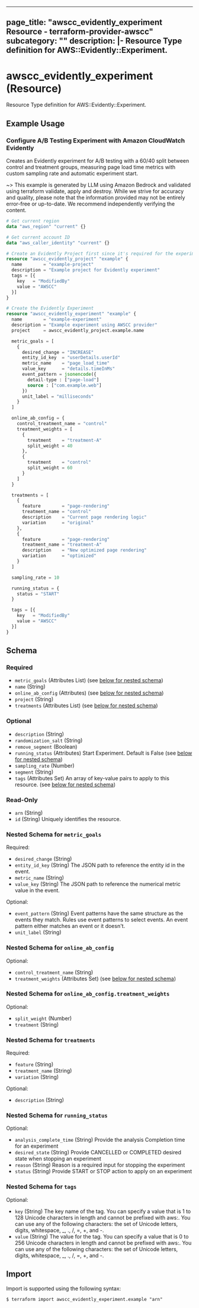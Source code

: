 
---
page_title: "awscc_evidently_experiment Resource - terraform-provider-awscc"
subcategory: ""
description: |-
  Resource Type definition for AWS::Evidently::Experiment.
---

# awscc_evidently_experiment (Resource)

Resource Type definition for AWS::Evidently::Experiment.

## Example Usage

### Configure A/B Testing Experiment with Amazon CloudWatch Evidently

Creates an Evidently experiment for A/B testing with a 60/40 split between control and treatment groups, measuring page load time metrics with custom sampling rate and automatic experiment start.

~> This example is generated by LLM using Amazon Bedrock and validated using terraform validate, apply and destroy. While we strive for accuracy and quality, please note that the information provided may not be entirely error-free or up-to-date. We recommend independently verifying the content.

```terraform
# Get current region
data "aws_region" "current" {}

# Get current account ID
data "aws_caller_identity" "current" {}

# Create an Evidently Project first since it's required for the experiment
resource "awscc_evidently_project" "example" {
  name        = "example-project"
  description = "Example project for Evidently experiment"
  tags = [{
    key   = "ModifiedBy"
    value = "AWSCC"
  }]
}

# Create the Evidently Experiment
resource "awscc_evidently_experiment" "example" {
  name        = "example-experiment"
  description = "Example experiment using AWSCC provider"
  project     = awscc_evidently_project.example.name

  metric_goals = [
    {
      desired_change = "INCREASE"
      entity_id_key  = "userDetails.userId"
      metric_name    = "page_load_time"
      value_key      = "details.timeInMs"
      event_pattern = jsonencode({
        detail-type : ["page-load"]
        source : ["com.example.web"]
      })
      unit_label = "milliseconds"
    }
  ]

  online_ab_config = {
    control_treatment_name = "control"
    treatment_weights = [
      {
        treatment    = "treatment-A"
        split_weight = 40
      },
      {
        treatment    = "control"
        split_weight = 60
      }
    ]
  }

  treatments = [
    {
      feature        = "page-rendering"
      treatment_name = "control"
      description    = "Current page rendering logic"
      variation      = "original"
    },
    {
      feature        = "page-rendering"
      treatment_name = "treatment-A"
      description    = "New optimized page rendering"
      variation      = "optimized"
    }
  ]

  sampling_rate = 10

  running_status = {
    status = "START"
  }

  tags = [{
    key   = "ModifiedBy"
    value = "AWSCC"
  }]
}
```

<!-- schema generated by tfplugindocs -->
## Schema

### Required

- `metric_goals` (Attributes List) (see [below for nested schema](#nestedatt--metric_goals))
- `name` (String)
- `online_ab_config` (Attributes) (see [below for nested schema](#nestedatt--online_ab_config))
- `project` (String)
- `treatments` (Attributes List) (see [below for nested schema](#nestedatt--treatments))

### Optional

- `description` (String)
- `randomization_salt` (String)
- `remove_segment` (Boolean)
- `running_status` (Attributes) Start Experiment. Default is False (see [below for nested schema](#nestedatt--running_status))
- `sampling_rate` (Number)
- `segment` (String)
- `tags` (Attributes Set) An array of key-value pairs to apply to this resource. (see [below for nested schema](#nestedatt--tags))

### Read-Only

- `arn` (String)
- `id` (String) Uniquely identifies the resource.

<a id="nestedatt--metric_goals"></a>
### Nested Schema for `metric_goals`

Required:

- `desired_change` (String)
- `entity_id_key` (String) The JSON path to reference the entity id in the event.
- `metric_name` (String)
- `value_key` (String) The JSON path to reference the numerical metric value in the event.

Optional:

- `event_pattern` (String) Event patterns have the same structure as the events they match. Rules use event patterns to select events. An event pattern either matches an event or it doesn't.
- `unit_label` (String)


<a id="nestedatt--online_ab_config"></a>
### Nested Schema for `online_ab_config`

Optional:

- `control_treatment_name` (String)
- `treatment_weights` (Attributes Set) (see [below for nested schema](#nestedatt--online_ab_config--treatment_weights))

<a id="nestedatt--online_ab_config--treatment_weights"></a>
### Nested Schema for `online_ab_config.treatment_weights`

Optional:

- `split_weight` (Number)
- `treatment` (String)



<a id="nestedatt--treatments"></a>
### Nested Schema for `treatments`

Required:

- `feature` (String)
- `treatment_name` (String)
- `variation` (String)

Optional:

- `description` (String)


<a id="nestedatt--running_status"></a>
### Nested Schema for `running_status`

Optional:

- `analysis_complete_time` (String) Provide the analysis Completion time for an experiment
- `desired_state` (String) Provide CANCELLED or COMPLETED desired state when stopping an experiment
- `reason` (String) Reason is a required input for stopping the experiment
- `status` (String) Provide START or STOP action to apply on an experiment


<a id="nestedatt--tags"></a>
### Nested Schema for `tags`

Optional:

- `key` (String) The key name of the tag. You can specify a value that is 1 to 128 Unicode characters in length and cannot be prefixed with aws:. You can use any of the following characters: the set of Unicode letters, digits, whitespace, _, ., /, =, +, and -.
- `value` (String) The value for the tag. You can specify a value that is 0 to 256 Unicode characters in length and cannot be prefixed with aws:. You can use any of the following characters: the set of Unicode letters, digits, whitespace, _, ., /, =, +, and -.

## Import

Import is supported using the following syntax:

```shell
$ terraform import awscc_evidently_experiment.example "arn"
```
